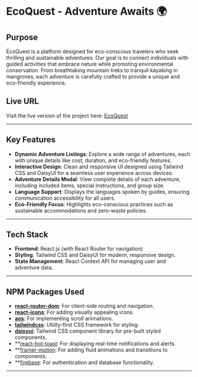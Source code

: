 # EcoQuest - Adventure Awaits 🌍

## Purpose
EcoQuest is a platform designed for eco-conscious travelers who seek thrilling and sustainable adventures. Our goal is to connect individuals with guided activities that embrace nature while promoting environmental conservation. From breathtaking mountain treks to tranquil kayaking in mangroves, each adventure is carefully crafted to provide a unique and eco-friendly experience.

## Live URL
Visit the live version of the project here: [EcoQuest](https://eco-quest-37f67.web.app)

---

## Key Features
- **Dynamic Adventure Listings**: Explore a wide range of adventures, each with unique details like cost, duration, and eco-friendly features.
- **Interactive Design**: Clean and responsive UI designed using Tailwind CSS and DaisyUI for a seamless user experience across devices.
- **Adventure Details Modal**: View complete details of each adventure, including included items, special instructions, and group size.
- **Language Support**: Displays the languages spoken by guides, ensuring communication accessibility for all users.
- **Eco-Friendly Focus**: Highlights eco-conscious practices such as sustainable accommodations and zero-waste policies.

---

## Tech Stack
- **Frontend**: React.js (with React Router for navigation)
- **Styling**: Tailwind CSS and DaisyUI for modern, responsive design.
- **State Management**: React Context API for managing user and adventure data.

---

## NPM Packages Used
- **[react-router-dom](https://www.npmjs.com/package/react-router-dom)**: For client-side routing and navigation.
- **[react-icons](https://www.npmjs.com/package/react-icons)**: For adding visually appealing icons.
- **[aos](https://www.npmjs.com/package/aos)**: For implementing scroll animations.
- **[tailwindcss](https://www.npmjs.com/package/tailwindcss)**: Utility-first CSS framework for styling.
- **[daisyui](https://www.npmjs.com/package/daisyui)**: Tailwind CSS component library for pre-built styled components.
- **[react-hot-toast](https://www.npmjs.com/package/react-hot-toast): For displaying real-time notifications and alerts.
- **[framer-motion](https://www.npmjs.com/package/framer-motion): For adding fluid animations and transitions to components.
- **[firebase](https://www.npmjs.com/package/firebase): For authentication and database functionality.


---


